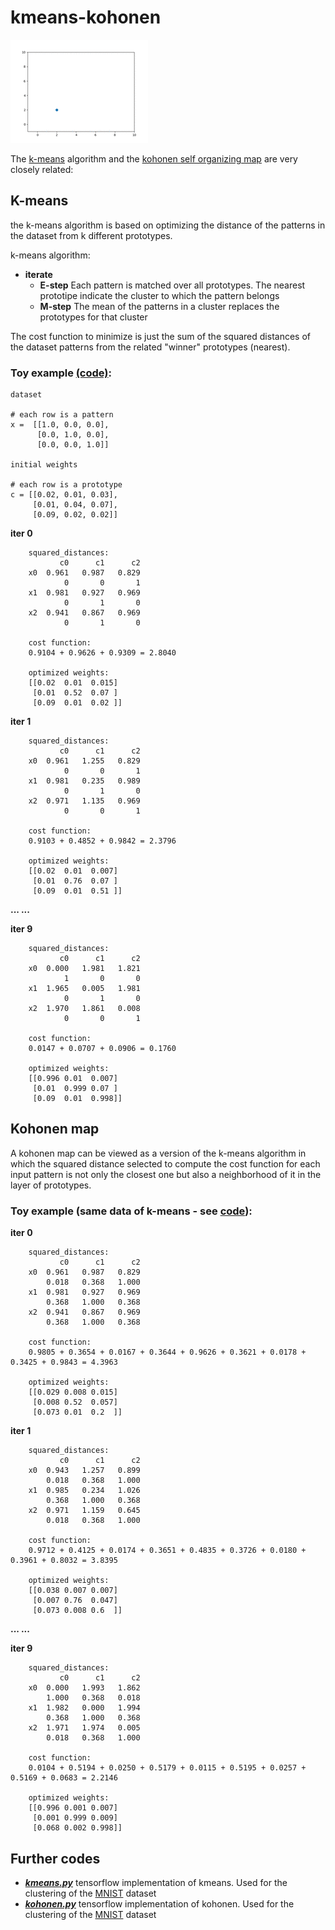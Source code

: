 # kmeans-kohonen 
![](som.gif)

The [k-means](https://goo.gl/6qvLx2) algorithm and the [kohonen self organizing map](https://goo.gl/8bNsh) are very closely related:

## K-means
the k-means algorithm is based on optimizing the distance of the patterns in the dataset from k different prototypes.

k-means algorithm:
* **iterate**
  * **E-step** Each pattern is matched over all prototypes. The nearest prototipe indicate the cluster to which the pattern belongs 
  * **M-step** The mean of the patterns in a cluster replaces the prototypes for that cluster 

The cost function to minimize is just the sum of the squared distances of the dataset patterns from the related "winner" prototypes (nearest).

### Toy example [(code)](kmeans-toy.py):

    dataset
    
    # each row is a pattern 
    x =  [[1.0, 0.0, 0.0],
          [0.0, 1.0, 0.0],
          [0.0, 0.0, 1.0]]
           
    initial weights
    
    # each row is a prototype 
    c = [[0.02, 0.01, 0.03],
         [0.01, 0.04, 0.07],
         [0.09, 0.02, 0.02]]


**iter 0**
		
		squared_distances:
			   c0	   c1	   c2
		x0	0.961	0.987	0.829	
			    0	    0	    1	
		x1	0.981	0.927	0.969	
			    0	    1	    0	
		x2	0.941	0.867	0.969	
			    0	    1	    0	
		
		cost function:
		0.9104 + 0.9626 + 0.9309 = 2.8040
		
		optimized weights:
		[[0.02  0.01  0.015]
		 [0.01  0.52  0.07 ]
		 [0.09  0.01  0.02 ]]
		
**iter 1**
		
		squared_distances:
			   c0	   c1	   c2
		x0	0.961	1.255	0.829	
			    0	    0	    1	
		x1	0.981	0.235	0.989	
			    0	    1	    0	
		x2	0.971	1.135	0.969	
			    0	    0	    1	
		
		cost function:
		0.9103 + 0.4852 + 0.9842 = 2.3796
		
		optimized weights:
		[[0.02  0.01  0.007]
		 [0.01  0.76  0.07 ]
		 [0.09  0.01  0.51 ]]
		
**... ...**

**iter 9**
		
		squared_distances:
			   c0	   c1	   c2
		x0	0.000	1.981	1.821	
			    1	    0	    0	
		x1	1.965	0.005	1.981	
			    0	    1	    0	
		x2	1.970	1.861	0.008	
			    0	    0	    1	
		
		cost function:
		0.0147 + 0.0707 + 0.0906 = 0.1760
		
		optimized weights:
		[[0.996 0.01  0.007]
		 [0.01  0.999 0.07 ]
		 [0.09  0.01  0.998]]

## Kohonen map 
A kohonen map can be viewed as a version of the k-means algorithm in which the squared distance selected to compute the cost function for each input pattern is not only the closest one but also a neighborhood of it in the layer of prototypes.


### Toy example (same data of k-means - see [code](kmeans-toy.py)):
**iter 0**
		
		squared_distances:
			   c0	   c1	   c2
		x0	0.961	0.987	0.829	
			0.018	0.368	1.000	
		x1	0.981	0.927	0.969	
			0.368	1.000	0.368	
		x2	0.941	0.867	0.969	
			0.368	1.000	0.368	
		
		cost function:
		0.9805 + 0.3654 + 0.0167 + 0.3644 + 0.9626 + 0.3621 + 0.0178 + 0.3425 + 0.9843 = 4.3963
		
		optimized weights:
		[[0.029 0.008 0.015]
		 [0.008 0.52  0.057]
		 [0.073 0.01  0.2  ]]
		
 **iter 1**
		
		squared_distances:
			   c0	   c1	   c2
		x0	0.943	1.257	0.899	
			0.018	0.368	1.000	
		x1	0.985	0.234	1.026	
			0.368	1.000	0.368	
		x2	0.971	1.159	0.645	
			0.018	0.368	1.000	
		
		cost function:
		0.9712 + 0.4125 + 0.0174 + 0.3651 + 0.4835 + 0.3726 + 0.0180 + 0.3961 + 0.8032 = 3.8395
		
		optimized weights:
		[[0.038 0.007 0.007]
		 [0.007 0.76  0.047]
		 [0.073 0.008 0.6  ]]
		
**... ...**
		
**iter 9**
		
		squared_distances:
			   c0	   c1	   c2
		x0	0.000	1.993	1.862	
			1.000	0.368	0.018	
		x1	1.982	0.000	1.994	
			0.368	1.000	0.368	
		x2	1.971	1.974	0.005	
			0.018	0.368	1.000	
		
		cost function:
		0.0104 + 0.5194 + 0.0250 + 0.5179 + 0.0115 + 0.5195 + 0.0257 + 0.5169 + 0.0683 = 2.2146
		
		optimized weights:
		[[0.996 0.001 0.007]
		 [0.001 0.999 0.009]
		 [0.068 0.002 0.998]]
			


## Further codes 
* ***[kmeans.py](kmeans.py)*** tensorflow implementation of kmeans. Used for the clustering of the [MNIST](https://en.wikipedia.org/wiki/MNIST_database) dataset
* ***[kohonen.py](kohonen.py)*** tensorflow implementation of kohonen. Used for the clustering of the [MNIST](https://en.wikipedia.org/wiki/MNIST_database) dataset

